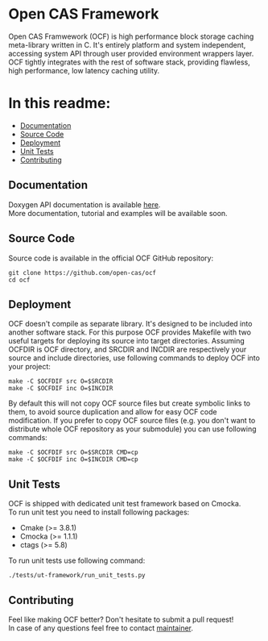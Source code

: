 # Open CAS Framework

Open CAS Framwework (OCF) is high performance block storage caching meta-library
written in C. It's entirely platform and system independent, accessing system API
through user provided environment wrappers layer. OCF tightly integrates with the
rest of software stack, providing flawless, high performance, low latency caching
utility.

# In this readme:

* [Documentation](#documentation)
* [Source Code](#source)
* [Deployment](#deployment)
* [Unit Tests](#tests)
* [Contributing](#contributing)

<a id="documentation"></a>
## Documentation

Doxygen API documentation is available [here](http://open-cas.github.io/doxygen/ocf).  
More documentation, tutorial and examples will be available soon.

<a id="source"></a>
## Source Code

Source code is available in the official OCF GitHub repository:

~~~{.sh}
git clone https://github.com/open-cas/ocf
cd ocf
~~~

<a id="deployment"></a>
## Deployment

OCF doesn't compile as separate library. It's designed to be included into another
software stack. For this purpose OCF provides Makefile with two useful targets for
deploying its source into target directories. Assuming OCFDIR is OCF directory, and
SRCDIR and INCDIR are respectively your source and include directories, use following
commands to deploy OCF into your project:

~~~{.sh}
make -C $OCFDIF src O=$SRCDIR
make -C $OCFDIF inc O=$INCDIR
~~~

By default this will not copy OCF source files but create symbolic links to them,
to avoid source duplication and allow for easy OCF code modification. If you prefer
to copy OCF source files (e.g. you don't want to distribute whole OCF repository
as your submodule) you can use following commands:

~~~{.sh}
make -C $OCFDIF src O=$SRCDIR CMD=cp
make -C $OCFDIF inc O=$INCDIR CMD=cp
~~~

<a id="tests"></a>
## Unit Tests

OCF is shipped with dedicated unit test framework based on Cmocka.  
To run unit test you need to install following packages:
- Cmake (>= 3.8.1)
- Cmocka (>= 1.1.1)
- ctags (>= 5.8)

To run unit tests use following command:

~~~{.sh}
./tests/ut-framework/run_unit_tests.py
~~~

<a id="contributing"></a>
## Contributing

Feel like making OCF better? Don't hesitate to submit a pull request!  
In case of any questions feel free to contact [maintainer](mailto:robert.baldyga@intel.com).
